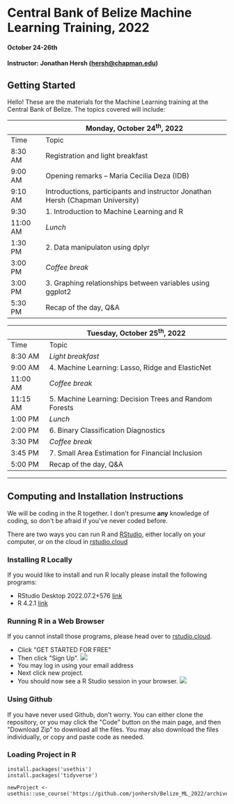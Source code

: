 # Central Bank of Belize Machine Learning Training, 2022 

#### October 24-26th
#### Instructor: Jonathan Hersh (hersh@chapman.edu)

## Getting Started

Hello! These are the materials for the Machine Learning training at the Central Bank of Belize. The topics covered will include:

|          | **Monday, October 24<sup>th</sup>, 2022**                                      |
| -------- | ------------------------------------------------------------------------------ |
| Time     | Topic                                                                          |
| 8:30 AM  | Registration and light breakfast                                               |
| 9:00 AM  | Opening remarks – Maria Cecilia Deza (IDB)                                     |
| 9:10 AM  | Introductions, participants and instructor Jonathan Hersh (Chapman University) |
|  9:30    | 1\. Introduction to Machine Learning and R                                     |
| 11:00 AM | _Lunch_                                                                        |
| 1:30 PM  | 2\. Data manipulaton using dplyr                                               |
| 3:00 PM  | _Coffee break_                                                                 |
| 3:00 PM  | 3\. Graphing relationships between variables using ggplot2                     |
| 5:30 PM  | Recap of the day, Q&A                                                          |

|          | **Tuesday, October 25<sup>th</sup>, 2022**              |
| -------- | ------------------------------------------------------- |
| Time     | Topic                                                   |
| 8:30 AM  | _Light breakfast_                                       |
| 9:00 AM  | 4\. Machine Learning: Lasso, Ridge and ElasticNet       |
| 11:00 AM | _Coffee break_                                          |
| 11:15 AM | 5\. Machine Learning: Decision Trees and Random Forests |
| 1:00 PM  | _Lunch_                                                 |
| 2:00 PM  | 6\. Binary Classification Diagnostics                   |
| 3:30 PM  | _Coffee break_                                          |
| 3:45 PM  | 7\. Small Area Estimation for Financial Inclusion       |
| 5:00 PM  | Recap of the day, Q&A                                   |

------

## Computing and Installation Instructions

We will be coding in the R together. I don't presume **any** knowledge of coding, so don't be afraid if you've never coded before. 

There are two ways you can run R and [RStudio](https://rstudio.com/), either locally on your computer, or on the cloud in [rstudio.cloud](rstudio.cloud)

### Installing R Locally

If you would like to install and run R locally please install the following programs:

* RStudio Desktop 2022.07.2+576 [link](https://www.rstudio.com/products/rstudio/download/#download)
* R 4.2.1 [link](https://cran.r-project.org/bin/windows/base/)

### Running R in a Web Browser

If you cannot install those programs, please head over to [rstudio.cloud](https://rstudio.cloud). 

* Click "GET STARTED FOR FREE" 
* Then click "Sign Up". 
![](images/rstudio.cloud.PNG)
* You may log in using your email address
* Next click new project. 
* You should now see a R Studio session in your browser. 
![](images/rstudio_console.PNG)


### Using Github

If you have never used Github, don't worry. You can either clone the repository, or you may click the "Code" button on the main page, and then "Download Zip" to download all the files. You may also download the files individually, or copy and paste code as needed. 

### Loading Project in R

```
install.packages('usethis')
install.packages('tidyverse')

newProject <- usethis::use_course('https://github.com/jonhersh/Belize_ML_2022/archive/main.zip')
```
